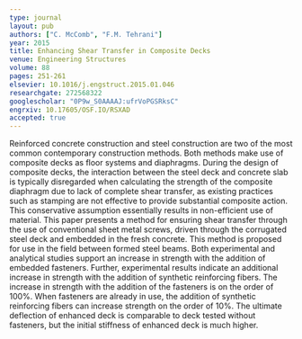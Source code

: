 ```yaml
---
type: journal
layout: pub
authors: ["C. McComb", "F.M. Tehrani"]
year: 2015
title: Enhancing Shear Transfer in Composite Decks
venue: Engineering Structures
volume: 88
pages: 251-261
elsevier: 10.1016/j.engstruct.2015.01.046
researchgate: 272568322
googlescholar: "0P9w_S0AAAAJ:ufrVoPGSRksC"
engrxiv: 10.17605/OSF.IO/RSXAD
accepted: true
---
```

Reinforced concrete construction and steel construction are two of the most common contemporary construction methods. Both methods make use of composite decks as floor systems and diaphragms. During the design of composite decks, the interaction between the steel deck and concrete slab is typically disregarded when calculating the strength of the composite diaphragm due to lack of complete shear transfer, as existing practices such as stamping are not effective to provide substantial composite action. This conservative assumption essentially results in non-efficient use of material. This paper presents a method for ensuring shear transfer through the use of conventional sheet metal screws, driven through the corrugated steel deck and embedded in the fresh concrete. This method is proposed for use in the field between formed steel beams. Both experimental and analytical studies support an increase in strength with the addition of embedded fasteners. Further, experimental results indicate an additional increase in strength with the addition of synthetic reinforcing fibers. The increase in strength with the addition of the fasteners is on the order of 100%. When fasteners are already in use, the addition of synthetic reinforcing fibers can increase strength on the order of 10%. The ultimate deflection of enhanced deck is comparable to deck tested without fasteners, but the initial stiffness of enhanced deck is much higher.
